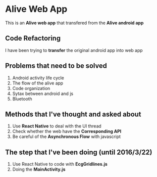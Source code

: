 # Alive Web App

This is an **Alive web app** that transfered from the **Alive android app**

## Code Refactoring

I have been trying to **transfer** the original android app into web app

## Problems that need to be solved

1. Android activity life cycle
2. The flow of the alive app
3. Code organization
4. Sytax between android and js
5. Bluetooth

## Methods that I've thought and asked about

1. Use **React Native** to deal with the UI thread
2. Check whether the web have the **Corresponding API**
3. Be careful of the **Asynchronous Flow** with javascript

## The step that I've been doing (until 2016/3/22)

1. Use React Native to code with **EcgGridlines.js**
2. Doing the **MainActivity.js**
